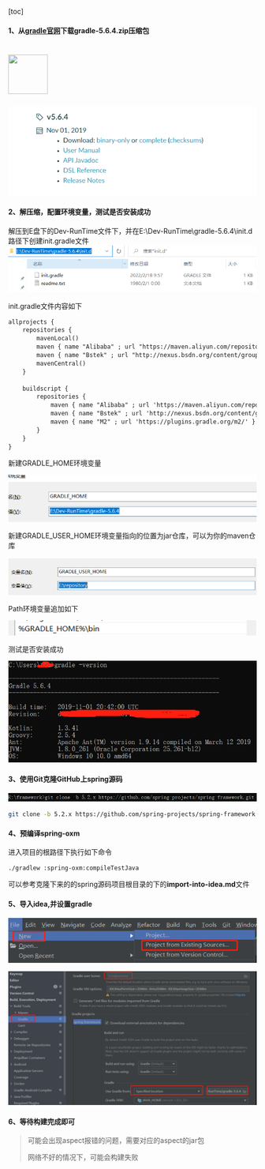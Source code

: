 [toc]

#### 1、从[gradle官网](https://gradle.org/releases/)下载gradle-5.6.4.zip压缩包
# <img src="src/docs/asciidoc/images/spring-framework.png" width="80" height="80">
![image-20220218102906028](.\imgs\image-20220218102906028.png)

#### 2、解压缩，配置环境变量，测试是否安装成功

解压到E盘下的Dev-RunTime文件下，并在E:\Dev-RunTime\gradle-5.6.4\init.d路径下创建init.gradle文件![image-20220218103433844](.\imgs\image-20220218103433844.png)



init.gradle文件内容如下

``` txt
allprojects {
    repositories {
        mavenLocal()
        maven { name "Alibaba" ; url "https://maven.aliyun.com/repository/public" }
        maven { name "Bstek" ; url "http://nexus.bsdn.org/content/groups/public/" }
        mavenCentral()
    }

    buildscript { 
        repositories { 
            maven { name "Alibaba" ; url 'https://maven.aliyun.com/repository/public' }
            maven { name "Bstek" ; url 'http://nexus.bsdn.org/content/groups/public/' }
            maven { name "M2" ; url 'https://plugins.gradle.org/m2/' }
        }
    }
}
```

新建GRADLE_HOME环境变量

![image-20220218103952392](.\imgs\image-20220218103952392.png)

新建GRADLE_USER_HOME环境变量指向的位置为jar仓库，可以为你的maven仓库

![image-20220218104012290](.\imgs\image-20220218104012290.png)



Path环境变量追加如下

![image-20220218104228081](.\imgs\image-20220218104228081.png)



测试是否安装成功

![image-20220218104500358](.\imgs\image-20220218104500358.png)

#### 3、使用Git克隆GitHub上spring源码

![image-20220218104913676](.\imgs\image-20220218104913676.png)

```bash
git clone -b 5.2.x https://github.com/spring-projects/spring-framework.git  #克隆spring官方仓库的5.2.x分支
```

#### 4、预编译spring-oxm

进入项目的根路径下执行如下命令

```bash
./gradlew :spring-oxm:compileTestJava
```

可以参考克隆下来的的spring源码项目根目录的下的**import-into-idea.md**文件

#### 5、导入idea,并设置gradle

![image-20220218105332935](.\imgs\image-20220218105332935.png)

![image-20220218105430982](.\imgs\image-20220218105430982.png)

#### 6、等待构建完成即可

> 可能会出现aspect报错的问题，需要对应的aspect的jar包
>
> 网络不好的情况下，可能会构建失败
